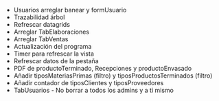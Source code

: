 ﻿* Usuarios arreglar banear y formUsuario
* Trazabilidad árbol
* Refrescar datagrids
* Arreglar TabElaboraciones
* Arreglar TabVentas 
* Actualización del programa
* Timer para refrescar la vista
* Refrescar datos de la pestaña
* PDF de productoTerminado, Recepciones y productoEnvasado
* Añadir tiposMateriasPrimas (filtro) y tiposProductosTerminados (filtro)
* Añadir contador de tiposClientes y tiposProveedores
* TabUsuarios - No borrar a todos los admins y a ti mismo